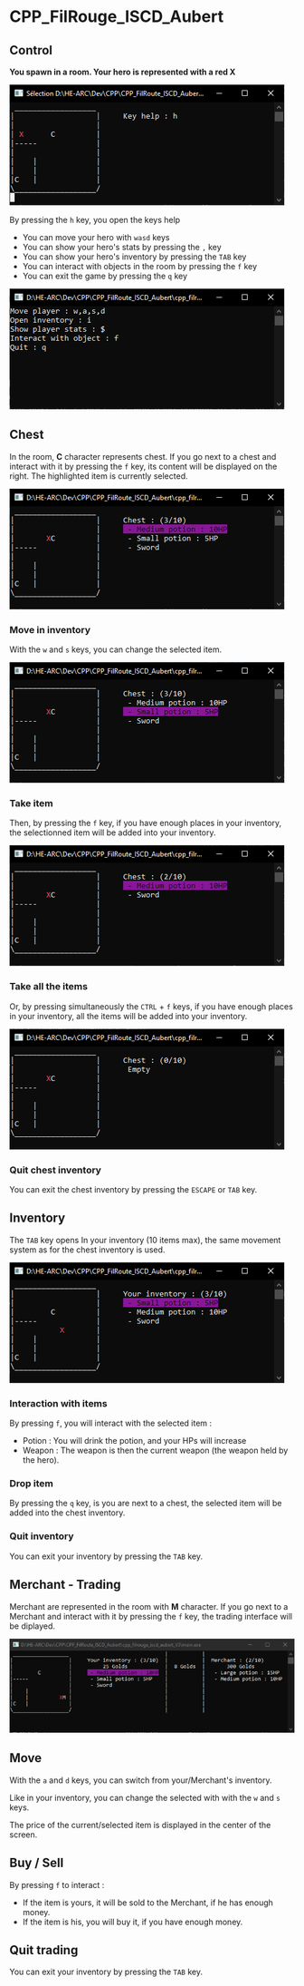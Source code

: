 # CPP_FilRouge_ISCD_Aubert

## Control
**You spawn in a room. Your hero is represented with a red X**

![alt text](Docs/Images/Spawn.PNG)

By pressing the `h` key, you open the keys help 
- You can move your hero with `wasd` keys
- You can show your hero's stats by pressing the `,` key
- You can show your hero's inventory by pressing the `TAB` key
- You can interact with objects in the room by pressing the `f` key
- You can exit the game by pressing the `q` key

![alt text](Docs/Images/KeyHelp.PNG)

## Chest
In the room, **C** character represents chest.
If you go next to a chest and interact with it by pressing the `f` key, its content will be displayed on the right. The highlighted item is currently selected.

![alt text](Docs/Images/ChestContent.PNG)

### Move in inventory

With the `w` and `s` keys, you can change the selected item.

![alt text](Docs/Images/ChestInventoryChangeSelectedItem.PNG)

### Take item

Then, by pressing the `f` key, if you have enough places in your inventory, the selectionned item will be added into your inventory.

![alt text](Docs/Images/AddingItemIntoYourInventory.PNG)

### Take all the items

Or, by pressing simultaneously the `CTRL` + `f` keys, if you have enough places in your inventory, all the items will be added into your inventory.

![alt text](Docs/Images/ChestEmpty.PNG)

### Quit chest inventory

You can exit the chest inventory by pressing the `ESCAPE` or `TAB` key.

## Inventory
The `TAB` key opens
In your inventory (10 items max), the same movement system as for the chest inventory is used.

![alt text](Docs/Images/Inventory.PNG)

### Interaction with items

By pressing `f`, you will interact with the selected item :
- Potion : You will drink the potion, and your HPs will increase
- Weapon : The weapon is then the current weapon (the weapon held by the hero).

### Drop item

By pressing the `q` key, is you are next to a chest, the selected item will be added into the chest inventory.

### Quit inventory

You can exit your inventory by pressing the `TAB` key.

## Merchant - Trading
Merchant are represented in the room with **M** character.
If you go next to a Merchant and interact with it by pressing the `f` key, the trading interface will be diplayed.

![alt text](Docs/Images/TradingInterface.PNG)

## Move

With the `a` and `d` keys, you can switch from your/Merchant's inventory.

Like in your inventory, you can change the selected with with the `w` and `s` keys.

The price of the current/selected item is displayed in the center of the screen.

## Buy / Sell

By pressing `f` to interact :
- If the item is yours, it will be sold to the Merchant, if he has enough money.
- If the item is his, you will buy it, if you have enough money.

## Quit trading

You can exit your inventory by pressing the `TAB` key.


